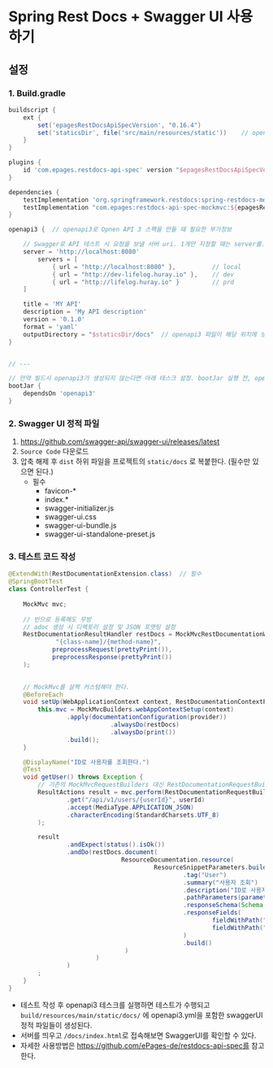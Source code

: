 # Spring Rest Docs + Swagger UI 사용하기

## 설정

### 1. Build.gradle

```groovy
buildscript {
    ext {
        set('epagesRestDocsApiSpecVersion', "0.16.4")                
        set('staticsDir', file('src/main/resources/static'))    // openapi 가 생성될 위치
    }
}

plugins {
    id 'com.epages.restdocs-api-spec' version "$epagesRestDocsApiSpecVersion"  // Rest Docs -> Open API 3 스팩으로 출력하는 Gradle task가 포함
}

dependencies {
    testImplementation 'org.springframework.restdocs:spring-restdocs-mockmvc'                      // Rest Docs
    testImplementation "com.epages:restdocs-api-spec-mockmvc:${epagesRestDocsApiSpecVersion}"      // Rest Docs -> Open API 3 Spec
}

openapi3 {  // openapi3로 Opnen API 3 스팩을 만들 때 필요한 부가정보

    // Swagger로 API 테스트 시 요청을 보낼 서버 uri. 1개만 지정할 때는 server를. 각각 다른 환경을 지정하고 싶다면 servers를 사용하면 된다.
    server = 'http://localhost:8080'
		servers = [
            { url = "http://localhost:8080" },          // local
            { url = "http://dev-lifelog.huray.io" },    // dev
            { url = "http://lifelog.huray.io" }         // prd
    ]

    title = 'MY API'
    description = 'My API description'
    version = '0.1.0'
    format = 'yaml'
    outputDirectory = "$staticsDir/docs"  // openapi3 파일이 해당 위치에 생성되어야 빌드 시 다른 정적 파일들과 함께 빌드된다.
}


// ---

// 만약 빌드시 openapi3가 생성되지 않는다면 아래 테스크 설정. bootJar 실행 전, openapi3 를 실행하도록 한다. 배포 시 Github Actions를 이용한다면 빌드 전 openapi3 테스크를 수행하게 해도 된다.
bootJar {
    dependsOn 'openapi3'
}
```

### 2. Swagger UI 정적 파일

1. https://github.com/swagger-api/swagger-ui/releases/latest
2. `Source Code` 다운로드
3. 압축 해제 후 `dist` 하위 파일을 프로젝트의 `static/docs` 로 복붙한다. (필수만 있으면 된다.)
    - 필수
        - favicon-*
        - index.*
        - swagger-initializer.js
        - swagger-ui.css
        - swagger-ui-bundle.js
        - swagger-ui-standalone-preset.js

### 3. 테스트 코드 작성

```java
@ExtendWith(RestDocumentationExtension.class)  // 필수
@SpringBootTest
class ControllerTest {
    
    MockMvc mvc;
    
    // 빈으로 등록해도 무방
    // adoc 생성 시 디렉토리 설정 및 JSON 포맷팅 설정
    RestDocumentationResultHandler restDocs = MockMvcRestDocumentationWrapper.document(
             "{class-name}/{method-name}",
            preprocessRequest(prettyPrint()),
            preprocessResponse(prettyPrint())
    );

    
    // MockMvc를 살짝 커스텀해야 한다. 
    @BeforeEach
    void setUp(WebApplicationContext context, RestDocumentationContextProvider provider) {
        this.mvc = MockMvcBuilders.webAppContextSetup(context)
                .apply(documentationConfiguration(provider))
                            .alwaysDo(restDocs)
                            .alwaysDo(print())
                .build();
    }

    @DisplayName("ID로 사용자를 조회한다.")
    @Test
    void getUser() throws Exception {
        // 기존의 MockMvcRequestBuilders 대신 RestDocumentationRequestBuilders 를 사용한다. API는 동일.
        ResultActions result = mvc.perform(RestDocumentationRequestBuilders  
                .get("/api/v1/users/{userId}", userId)
                .accept(MediaType.APPLICATION_JSON)
                .characterEncoding(StandardCharsets.UTF_8)
        );

        result
                .andExpect(status().isOk())
                .andDo(restDocs.document(
                               ResourceDocumentation.resource(
                                        ResourceSnippetParameters.builder()
                                                .tag("User")
                                                .summary("사용자 조회")
                                                .description("ID로 사용자를 조회한다.")
                                                .pathParameters(parameterWithName("userId").description("사용자 ID"))
                                                .responseSchema(Schema.schema("UserResponse"))
                                                .responseFields(
                                                        fieldWithPath("name").description("이름").type(JsonFieldType.STRING),
                                                        fieldWithPath("age").description("나이").type(JsonFieldType.NUMBER).optional()
                                                )
                                                .build()
                                )
                        )
                )
        ;
    }
}
```

- 테스트 작성 후 openapi3 테스크를 실행하면 테스트가 수행되고 `build/resources/main/static/docs/` 에 openapi3.yml을 포함한 swaggerUI 정적 파일들이 생성된다.
- 서버를 띄우고 `/docs/index.html`로 접속해보면 SwaggerUI를 확인할 수 있다. 
- 자세한 사용방법은 https://github.com/ePages-de/restdocs-api-spec를 참고한다.